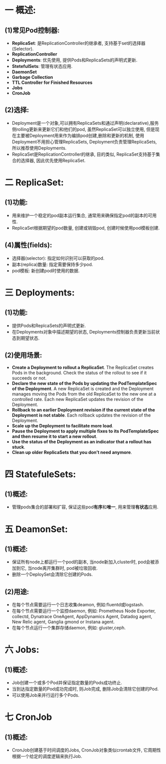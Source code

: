 # 一 概述:
## (1)常见Pod控制器:
- **ReplicaSet**: 是ReplicationController的继承者, 支持基于set的选择器(Selector).
- **ReplicationController**
- **Deployments**: 优先使用, 提供Pods和ReplicaSets的声明式更新.
- **StetefulSets**: 管理有状态应用.
- **DaemonSet**
- **Garbage Collection**
- **TTL Controller for Finished Resources**
- **Jobs**
- **CronJob**

## (2)选择:
- Deployment是一个对象,可以拥有ReplicaSets和通过声明(declarative),服务侧rolling更新来更新它们和他们的pod, 虽然ReplicaSet可以独立使用, 但是现在主要被Deployment用来作为编排pod创建,删除和更新的机制, 使用Deployment不用担心管理ReplicaSets, Deployment负责管理ReplicaSets, 所以推荐使用Deployments.
- ReplicaSet是ReplicationController的继承, 目的类似, ReplicaSet支持基于集合的选择器, 因此优先使用ReplicaSet.

# 二 ReplicaSet:
## (1)功能:
- 用来维护一个稳定的pod副本运行集合, 通常用来确保指定pod的副本的可用性.
- ReplicaSet根据期望的pod数量, 创建或销毁pod, 创建时候使用pod模板创建.

## (4)属性(fields):
- 选择器(selector): 指定如何识别可以获取的pod.
- 副本(replica)数量: 指定需要保持多少pod.
- pod模板: 新创建pod时使用的数据.

# 三 Deployments:
## (1)功能:
- 提供Pods和ReplcaSets的声明式更新.
- 在Deployments对象中描述期望的状态, Deployments控制器负责更新当前状态到期望状态.

## (2)使用场景:
- **Create a Deployment to rollout a ReplicaSet**. The ReplicaSet creates Pods in the background. Check the status of the rollout to see if it succeeds or not.
- **Declare the new state of the Pods by updating the PodTemplateSpec of the Deployment**. A new ReplicaSet is created and the Deployment manages moving the Pods from the old ReplicaSet to the new one at a controlled rate. Each new ReplicaSet updates the revision of the Deployment.
- **Rollback to an earlier Deployment revision if the current state of the Deployment is not stable**. Each rollback updates the revision of the Deployment.
- **Scale up the Deployment to facilitate more load**.
- **Pause the Deployment to apply multiple fixes to its PodTemplateSpec and then resume it to start a new rollout**.
- **Use the status of the Deployment as an indicator that a rollout has stuck**.
- **Clean up older ReplicaSets that you don’t need anymore**.

# 四 StatefuleSets:
## (1)概述:
- 管理pods集合的部署和扩容, 保证这些pod**有序**和**唯一**, 用来管理**有状态**应用.

# 五 DeamonSet:
## (1)概述:
- 保证所有node上都运行一个pod的副本, 当node新加入cluster时, pod会被添加到它, 当node离开集群时, pod被垃圾回收.
- 删除一个DeploySet会清除它创建的Pods.

## (2)用途:
- 在每个节点需要运行一个日志收集deamon, 例如:fluentd或logstash.
- 在每个节点需要运行一个监控daemon, 例如: Prometheus Node Exporter, collectd, Dynatrace OneAgent, AppDynamics Agent, Datadog agent, New Relic agent, Ganglia gmond or Instana agent.
- 在每个节点运行一个集群存储daemon, 例如: gluster,ceph.

# 六 Jobs:
## (1)概述:
- Job创建一个或多个Pod并保证指定数量的Pods成功终止.
- 当到达指定数量的Pod成功完成时, 则Job完成, 删除Job会清除它创建的Pod.
- 可以使用Job来并行运行多个Pods.

# 七 CronJob
## (1)概述:
- CronJob创建基于时间调度的Jobs, CronJob对象类似crontab文件, 它周期性根据一个给定的调度逻辑来执行Job.
